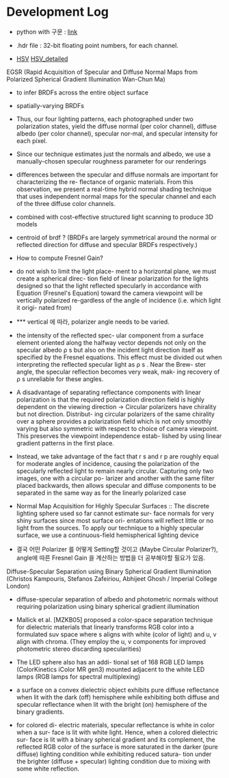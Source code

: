 
Development Log
======

- python with 구문 : [link](https://cjh5414.github.io/python-with/)

- .hdr file :  32-bit floating point numbers, for each channel.

- [HSV](https://darkpgmr.tistory.com/66) [HSV_detailed](https://en.wikipedia.org/wiki/HSL_and_HSV)

EGSR (Rapid Acquisition of Specular and Diffuse Normal Maps from Polarized Spherical Gradient Illumination Wan-Chun Ma)

- to infer BRDFs across the entire object surface

- spatially-varying BRDFs

- Thus, our four lighting patterns, each photographed under two polarization states, yield the diffuse normal (per color channel), diffuse albedo (per color channel), specular nor-mal, and specular intensity for each pixel.

- Since our technique estimates just the normals and albedo, we use a manually-chosen specular roughness parameter for our renderings

- differences between the specular
and diffuse normals are important for characterizing the re-
flectance of organic materials. From this observation, we
present a real-time hybrid normal shading technique that
uses independent normal maps for the specular channel and
each of the three diffuse color channels.

- combined with cost-effective
structured light scanning to produce 3D models

- centroid of brdf ? (BRDFs are
largely symmetrical around the normal or reflected direction
for diffuse and specular BRDFs respectively.)

- How to compute Fresnel Gain?

- do not wish to limit the light place-
ment to a horizontal plane, we must create a spherical direc-
tion field of linear polarization for the lights designed so that
the light reflected specularly in accordance with Equation (Fresnel's Equation) toward the camera viewpoint will be vertically polarized re-gardless of the angle of incidence (i.e. which light it origi-
nated from)

- *** vertical 에 따라, polarizer angle needs to be varied.

- the intensity of the reflected spec-
ular component from a surface element oriented along the
halfway vector depends not only on the specular albedo ρ s
but also on the incident light direction itself as specified by
the Fresnel equations. This effect must be divided out when
interpreting the reflected specular light as ρ s . Near the Brew-
ster angle, the specular reflection becomes very weak, mak-
ing recovery of ρ s unreliable for these angles.

- A disadvantage of separating reflectance components with
linear polarization is that the required polarization direction
field is highly dependent on the viewing direction 
-> Circular polarizers have chirality but not direction. Distribut-
ing circular polarizers of the same chirality over a sphere
provides a polarization field which is not only smoothly
varying but also symmetric with respect to choice of camera
viewpoint. This preserves the viewpoint independence estab-
lished by using linear gradient patterns in the first place.

- Instead, we take advantage of the fact that r s and r p are
roughly equal for moderate angles of incidence, causing the
polarization of the specularly reflected light to remain nearly
circular. Capturing only two images, one with a circular po-
larizer and another with the same filter placed backwards,
then allows specular and diffuse components to be separated
in the same way as for the linearly polarized case

- Normal Map Acquisition for Highly Specular
Surfaces :: The discrete lighting sphere used so far cannot estimate sur-
face normals for very shiny surfaces since most surface ori-
entations will reflect little or no light from the sources. To
apply our technique to a highly specular surface, we use
a continuous-field hemispherical lighting device

- 결국 어떤 Polarizer 를 어떻게 Setting할 것이고 (Maybe Circular Polarizer?), angle에 따른 Fresnel Gain 을 계산하는 방법을 더 공부해야할 필요가 있음.

Diffuse-Specular Separation using Binary Spherical Gradient Illumination (Christos Kampouris, Stefanos Zafeiriou, Abhijeet Ghosh / Imperial College London)

- diffuse-specular separation of albedo and photometric normals without
requiring polarization using binary spherical gradient illumination

- Mallick et al. [MZKB05] proposed
a color-space separation technique for dielectric materials that
linearly transforms RGB color into a formulated suv space where
s aligns with white (color of light) and u, v align with chroma.
(They employ the u, v components for improved photometric stereo
discarding specularities)

- The LED sphere also has an addi-
tional set of 168 RGB LED lamps (ColorKinetics iColor MR gen3)
mounted adjacent to the white LED lamps (RGB lamps for spectral multiplexing)

- a surface on a
convex dielectric object exhibits pure diffuse reflectance when lit
with the dark (off) hemisphere while exhibiting both diffuse and
specular reflectance when lit with the bright (on) hemisphere of
the binary gradients.

- for colored di-
electric materials, specular reflectance is white in color when a sur-
face is lit with white light. Hence, when a colored dielectric sur-
face is lit with a binary spherical gradient and its complement, the
reflected RGB color of the surface is more saturated in the darker
(pure diffuse) lighting condition while exhibiting reduced satura-
tion under the brighter (diffuse + specular) lighting condition due
to mixing with some white reflection.